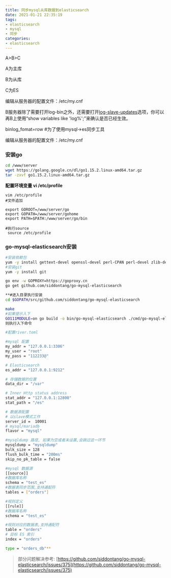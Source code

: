```yaml
---
title: 同步mysql从库数据到elasticsearch
date: 2021-01-21 22:35:19
tags:
- elasticsearch
- mysql
- 同步
categories:
- elasticsearch
---
```


A>B>C

A为主库

B为从库

C为ES

编辑从服务器的配置文件：/etc/my.cnf

B服务器除了需要打开log-bin之外，还需要打开[log-slave-updates](http://dev.mysql.com/doc/refman/5.0/en/replication-options-slave.html#option_mysqld_log-slave-updates)选项，你可以再B上使用“show variables like 'log%';”来确认是否已经生效。

binlog_fomat=row #为了使用mysql→es同步工具

编辑从服务器的配置文件：/etc/my.cnf

### 安装go

```bash
cd /www/server
wget https://golang.google.cn/dl/go1.15.2.linux-amd64.tar.gz
tar -zxvf go1.15.2.linux-amd64.tar.gz
```

**配置环境变量 vi /etc/profile**

```
vim /etc/profile
#文件追加

export GOROOT=/www/server/go
export GOPATH=/www/server/gohome 
export PATH=$PATH:/www/server/go/bin

#执行source 
 source /etc/profile
```

### go-mysql-elasticsearch安装

```bash
#安装依赖包
yum -y install gettext-devel openssl-devel perl-CPAN perl-devel zlib-devel
#安装git
yum -y install git

go env -w GOPROXY=https://goproxy.cn
go get github.com/siddontang/go-mysql-elasticsearch

**#进入目录执行安装
cd $GOPATH/src/github.com/siddontang/go-mysql-elasticsearch

make
#如果提示入下
GO111MODULE=on go build -o bin/go-mysql-elasticsearch ./cmd/go-mysql-elasticsearch
则执行入下命令

#配置river.toml

#mysql 配置
my_addr = "127.0.0.1:3306"
my_user = "root"
my_pass = "112233@"

# Elasticsearch
es_addr = "127.0.0.1:9212"

# 存儲数据的位置
data_dir = "/var"

# Inner Http status address
stat_addr = "127.0.0.1:12800"
stat_path = "/es"

# 数据源配置
# 以slave模式工作
server_id =  10001
# mysql/mariadb
flavor = "mysql"

#mysqldump 路径, 如果为空或者未设置,会跳过这一环节
mysqldump = "mysqldump"
bulk_size = 128
flush_bulk_time = "200ms"
skip_no_pk_table = false

#mysql 数据源
[[source]]
#数据库名称
schema = "test_es"
#数据表同步范围,支持通配符
tables = ["orders"]

#规则定义
[[rule]]
#数据库名称
schema = "test_es"

#规则对应的数据表,支持通配符
table = "orders"
# 目标 ES 索引
index = "orders"

type = "orders_db"**
```

> 部分问题解决参考:
[https://github.com/siddontang/go-mysql-elasticsearch/issues/375](https://github.com/siddontang/go-mysql-elasticsearch/issues/375)